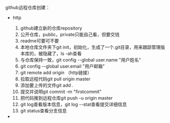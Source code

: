 github远程仓库创建：

- http
  1. github建立新的仓库repository
  2. 公开仓库，public，private只能自己看，但要交钱
  3. readme可要可不要
  4. 本地仓库文件夹下git init，初始化，生成了一个.git目录，用来跟踪管理版本库的，被隐藏了，ls -ah查看
  5. 与仓库保持一致，git config --global user.name "用户姓名"
  6. git config --global user.email "用户邮箱"
  7. git remote add origin （http链接）
  8. 拉取远程代码git pull origin master
  9. 添加要上传的文件git add .
  10. 提交并说明git commit -m "firstcommit"
  11. 把代码推到远程仓库git push -u origin master
  12. git log查看版本信息，git log --stat查看提交详细信息
  13. git status查看分支信息



- 